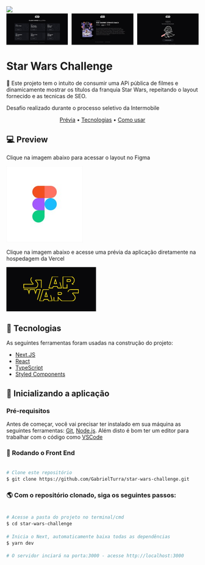 <img src="./.github/demonstration.gif">
<div style="display: flex; justify-content: space-between;">
  <img width="32%" height="auto" src="./.github/home.jpg">
  <img width="32%" height="auto" src="./.github/movie_page.jpg">
  <img width="32%" height="auto" src="./.github/404.jpg">
</div>


<h1 id="about">Star Wars Challenge</h1>

<p>📌 Este projeto tem o intuito de consumir uma APi pública de filmes e dinamicamente mostrar os títulos da franquia Star Wars, repeitando o layout fornecido e as tecnicas de SEO.<p>
<p>Desafio realizado durante o processo seletivo da Intermobile</p>

<p align="center">
 <a href="#preview">Prévia</a> •
 <a href="#technologies">Tecnologias</a> •
 <a href="#installation">Como usar</a>
</p>

<h2 align="left" id="preview">💻 Preview </h2>

<p>Clique na imagem abaixo para acessar o layout no Figma</p>
<a target="_blank" href="https://www.figma.com/file/zEEo0BgHhrIIV6FgjvfJAz/Intermobile-%7C-Front-End-Challenge?node-id=18%3A25"><img src="./.github/figma-logo.jfif"/></a>


<p>Clique na imagem abaixo e acesse uma prévia da aplicação diretamente na hospedagem da Vercel</p>
<a target="_blank" href="https://star-wars-challenge-seven.vercel.app"><img src="./.github/logo_star_wars.gif" /></a>


<h2 align="left" id="technologies">📐 Tecnologias </h2>

As seguintes ferramentas foram usadas na construção do projeto:

- [Next.JS](https://nextjs.org)
- [React](https://pt-br.reactjs.org)
- [TypeScript](https://www.typescriptlang.org/)
- [Styled Components](https://styled-components.com)


<h2 align="left" id="installation">🚀 Inicializando a aplicação</h2>

### Pré-requisitos

Antes de começar, você vai precisar ter instalado em sua máquina as seguintes ferramentas:
[Git](https://git-scm.com), [Node.js](https://nodejs.org/en/).
Além disto é bom ter um editor para trabalhar com o código como [VSCode](https://code.visualstudio.com/)

### 🎲 Rodando o Front End

```bash

# Clone este repositório
$ git clone https://github.com/GabrielTurra/star-wars-challenge.git

```
### 🌎 Com o repositório clonado, siga os seguintes passos:

```bash

# Acesse a pasta do projeto no terminal/cmd
$ cd star-wars-challenge

# Inicia o Next, automaticamente baixa todas as dependências
$ yarn dev

# O servidor inciará na porta:3000 - acesse http://localhost:3000

```
